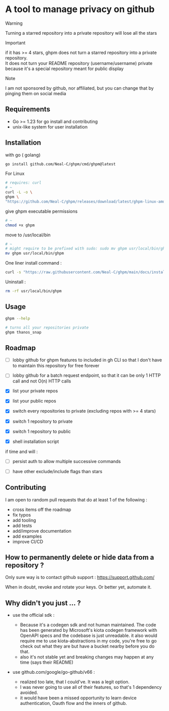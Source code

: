 # A tool to manage privacy on github

> [!WARNING]
> Turning a starred repository into a private repository will lose all the stars

> [!IMPORTANT]
> if it has >= 4 stars, ghpm does not turn a starred repository into a private repository.  
> It does not turn your README repository (username/username) private because it's a special repository meant for public display

> [!NOTE]
> I am not sponsored by github, nor affiliated, but you can change that by pinging them on social media

## Requirements 

- Go >= 1.23 for go install and contributing
- unix-like system for user installation

## Installation

with go ( golang)

```bash
go install github.com/Neal-C/ghpm/cmd/ghpm@latest
```

For Linux   
```bash
# requires: curl
# ~
curl -L -o \ 
ghpm \
"https://github.com/Neal-C/ghpm/releases/download/latest/ghpm-linux-amd64"
```

give ghpm executable permissions  
```bash
# ~
chmod +x ghpm
```

move to /usr/local/bin  
```bash
# ~
# might require to be prefixed with sudo: sudo mv ghpm usr/local/bin/ghpm
mv ghpm usr/local/bin/ghpm
```

One liner install command :

```bash
curl -s "https://raw.githubusercontent.com/Neal-C/ghpm/main/docs/install.sh" | bash
```

Uninstall :  
```bash
rm -rf usr/local/bin/ghpm
```

## Usage

```bash
ghpm --help
```

```bash
# turns all your repositories private 
ghpm thanos_snap
```

## Roadmap

- [ ] lobby github for ghpm features to included in gh CLI so that I don't have to maintain this repository for free forever

- [ ] lobby github for a batch request endpoint, so that it can be only 1 HTTP call and not O(n) HTTP calls

- [x] list your private repos

- [x] list your public repos

- [x] switch every repositories to private (excluding repos with >= 4 stars)

- [x] switch 1 repository to private

- [x] switch 1 repository to public

- [x] shell installation script

if time and will :

- [ ] persist auth to allow multiple successive commands

- [ ] have other exclude/include flags than stars

## Contributing

I am open to random pull requests that do at least 1 of the following :
- cross items off the roadmap
- fix typos
- add tooling
- add tests
- add/improve documentation
- add examples
- improve CI/CD


## How to permanently delete or hide data from a repository ?

Only sure way is to contact github support : https://support.github.com/

When in doubt, revoke and rotate your keys. Or better yet, automate it.

## Why didn't you just ... ?

- use the official sdk : 
  - Because it's a codegen sdk and not human maintained. The code has been generated by Microsoft's kiota codegen framework with OpenAPI specs and the codebase is just unreadable. it also would require me to use kiota-abstractions in my code, you're free to go check out what they are but have a bucket nearby before you do that. 
  - also it's not stable yet and breaking changes may happen at any time (says their README)

- use github.com/google/go-github/v66 :
  - realized too late, that I could've. It was a legit option.
  - I was never going to use all of their features, so that's 1 dependency avoided.
  - it would have been a missed opportunity to learn device authentication, Oauth flow and the inners of github.



